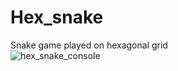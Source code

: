 # Hex_snake
Snake game played on hexagonal grid </br>
![hex_snake_console](https://user-images.githubusercontent.com/64171383/81062370-1da94700-8ed6-11ea-8d2c-0cb84d5955c3.gif)
